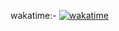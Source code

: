 wakatime:- [![wakatime](https://wakatime.com/badge/user/018e45dc-2b91-4986-8c2e-151d13edeea2/project/018e45de-a323-4230-9472-4f904b8807be.svg)](https://wakatime.com/badge/user/018e45dc-2b91-4986-8c2e-151d13edeea2/project/018e45de-a323-4230-9472-4f904b8807be)
